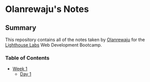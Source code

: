 # Olanrewaju's Notes

## Summary

This repository contains all of the notes taken by [Olanrewaju](https://github.com/Olanrewaju-Ak/) for the [Lighthouse Labs](https://www.lighthouselabs.ca/) Web Development Bootcamp.

### Table of Contents

- [Week 1](/Week_1)
  - [Day 1](/Week_1/Day_1)
